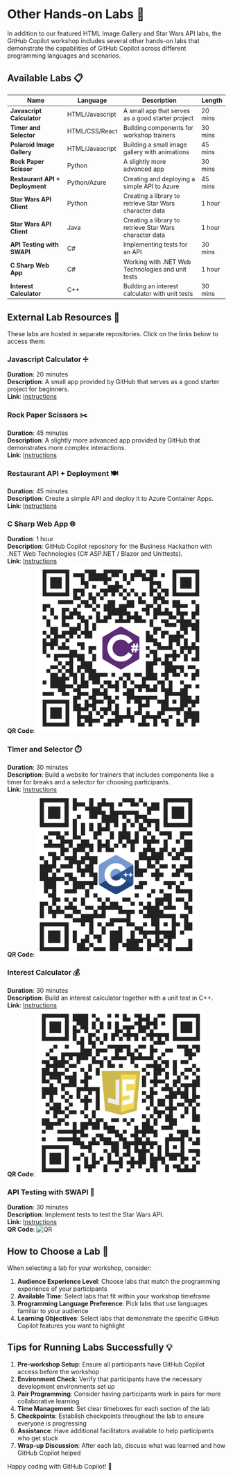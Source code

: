 # Other Hands-on Labs 🧩

In addition to our featured HTML Image Gallery and Star Wars API labs, the GitHub Copilot workshop includes several other hands-on labs that demonstrate the capabilities of GitHub Copilot across different programming languages and scenarios.

## Available Labs 📋

| Name | Language | Description | Length |
| ---- | -------- | ----------- | ------ |
| **Javascript Calculator** | HTML/Javascript | A small app that serves as a good starter project | 20 mins |
| **Timer and Selector** | HTML/CSS/React | Building components for workshop trainers | 30 mins |
| **Polaroid Image Gallery** | HTML/Javascript | Building a small image gallery with animations | 45 mins |
| **Rock Paper Scissor** | Python | A slightly more advanced app | 30 mins |
| **Restaurant API + Deployment** | Python/Azure | Creating and deploying a simple API to Azure | 45 mins |
| **Star Wars API Client** | Python | Creating a library to retrieve Star Wars character data | 1 hour |
| **Star Wars API Client** | Java | Creating a library to retrieve Star Wars character data | 1 hour |
| **API Testing with SWAPI** | C# | Implementing tests for an API | 30 mins |
| **C Sharp Web App** | C# | Working with .NET Web Technologies and unit tests | 1 hour |
| **Interest Calculator** | C++ | Building an interest calculator with unit tests | 30 mins |

## External Lab Resources 🔗

These labs are hosted in separate repositories. Click on the links below to access them:

### Javascript Calculator ➗
**Duration**: 20 minutes  
**Description**: A small app provided by GitHub that serves as a good starter project for beginners.  
**Link**: [Instructions](https://github.com/ps-copilot-sandbox/javascript-calculator-demo)

### Rock Paper Scissors ✂️
**Duration**: 45 minutes  
**Description**: A slightly more advanced app provided by GitHub that demonstrates more complex interactions.  
**Link**: [Instructions](https://github.com/copilot-workshops/copilot-rock-paper-scissors?tab=readme-ov-file)

### Restaurant API + Deployment 🍽️
**Duration**: 45 minutes  
**Description**: Create a simple API and deploy it to Azure Container Apps.  
**Link**: [Instructions](https://github.com/devndive/coding-with-gh-copilot/blob/main/README.md)

### C Sharp Web App 🌐
**Duration**: 1 hour  
**Description**: GitHub Copilot repository for the Business Hackathon with .NET Web Technologies (C# ASP.NET / Blazor and Unittests).  
**Link**: [Instructions](https://github.com/Blubern/GCH-CSharpAspUnitTest)  
**QR Code**: ![QR](../assets/images/qr/CSharpApsUnit.png)

### Timer and Selector ⏱️
**Duration**: 30 minutes  
**Description**: Build a website for trainers that includes components like a timer for breaks and a selector for choosing participants.  
**Link**: [Instructions](https://github.com/Blubern/GCH-WebDevJavaScript)  
**QR Code**: ![QR](../assets/images/qr/WebDevReact.png)

### Interest Calculator 💰
**Duration**: 30 minutes  
**Description**: Build an interest calculator together with a unit test in C++.  
**Link**: [Instructions](https://github.com/Blubern/GCH-CPlusPlus)  
**QR Code**: ![QR](../assets/images/qr/CPlusPlus.png)

### API Testing with SWAPI 🧪
**Duration**: 30 minutes  
**Description**: Implement tests to test the Star Wars API.  
**Link**: [Instructions](https://github.com/tobiaswittenburg/SWAPITest)  
**QR Code**: ![QR](../assets/images/qr/qr_apitesting.png)

## How to Choose a Lab 🤔

When selecting a lab for your workshop, consider:

1. **Audience Experience Level**: Choose labs that match the programming experience of your participants
2. **Available Time**: Select labs that fit within your workshop timeframe
3. **Programming Language Preference**: Pick labs that use languages familiar to your audience
4. **Learning Objectives**: Select labs that demonstrate the specific GitHub Copilot features you want to highlight

## Tips for Running Labs Successfully 💡

1. **Pre-workshop Setup**: Ensure all participants have GitHub Copilot access before the workshop
2. **Environment Check**: Verify that participants have the necessary development environments set up
3. **Pair Programming**: Consider having participants work in pairs for more collaborative learning
4. **Time Management**: Set clear timeboxes for each section of the lab
5. **Checkpoints**: Establish checkpoints throughout the lab to ensure everyone is progressing
6. **Assistance**: Have additional facilitators available to help participants who get stuck
7. **Wrap-up Discussion**: After each lab, discuss what was learned and how GitHub Copilot helped

Happy coding with GitHub Copilot! 🚀
